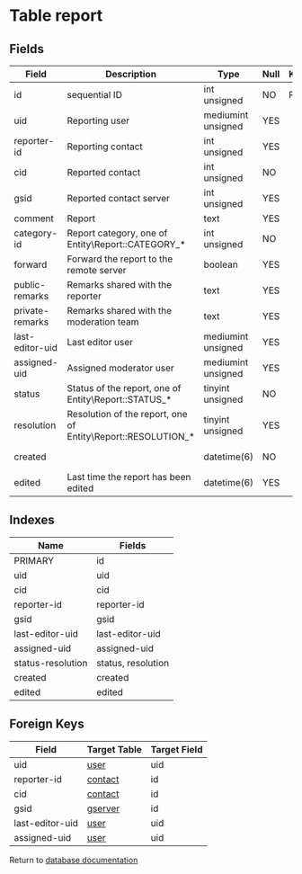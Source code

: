 Table report
===========



Fields
------

| Field           | Description                                                  | Type               | Null | Key | Default                    | Extra          |
| --------------- | ------------------------------------------------------------ | ------------------ | ---- | --- | -------------------------- | -------------- |
| id              | sequential ID                                                | int unsigned       | NO   | PRI | NULL                       | auto_increment |
| uid             | Reporting user                                               | mediumint unsigned | YES  |     | NULL                       |                |
| reporter-id     | Reporting contact                                            | int unsigned       | YES  |     | NULL                       |                |
| cid             | Reported contact                                             | int unsigned       | NO   |     | NULL                       |                |
| gsid            | Reported contact server                                      | int unsigned       | YES  |     | NULL                       |                |
| comment         | Report                                                       | text               | YES  |     | NULL                       |                |
| category-id     | Report category, one of Entity\Report::CATEGORY_*            | int unsigned       | NO   |     | 1                          |                |
| forward         | Forward the report to the remote server                      | boolean            | YES  |     | NULL                       |                |
| public-remarks  | Remarks shared with the reporter                             | text               | YES  |     | NULL                       |                |
| private-remarks | Remarks shared with the moderation team                      | text               | YES  |     | NULL                       |                |
| last-editor-uid | Last editor user                                             | mediumint unsigned | YES  |     | NULL                       |                |
| assigned-uid    | Assigned moderator user                                      | mediumint unsigned | YES  |     | NULL                       |                |
| status          | Status of the report, one of Entity\Report::STATUS_*         | tinyint unsigned   | NO   |     | NULL                       |                |
| resolution      | Resolution of the report, one of Entity\Report::RESOLUTION_* | tinyint unsigned   | YES  |     | NULL                       |                |
| created         |                                                              | datetime(6)        | NO   |     | 0001-01-01 00:00:00.000000 |                |
| edited          | Last time the report has been edited                         | datetime(6)        | YES  |     | NULL                       |                |

Indexes
------------

| Name              | Fields             |
| ----------------- | ------------------ |
| PRIMARY           | id                 |
| uid               | uid                |
| cid               | cid                |
| reporter-id       | reporter-id        |
| gsid              | gsid               |
| last-editor-uid   | last-editor-uid    |
| assigned-uid      | assigned-uid       |
| status-resolution | status, resolution |
| created           | created            |
| edited            | edited             |

Foreign Keys
------------

| Field | Target Table | Target Field |
|-------|--------------|--------------|
| uid | [user](help/database/db_user) | uid |
| reporter-id | [contact](help/database/db_contact) | id |
| cid | [contact](help/database/db_contact) | id |
| gsid | [gserver](help/database/db_gserver) | id |
| last-editor-uid | [user](help/database/db_user) | uid |
| assigned-uid | [user](help/database/db_user) | uid |

Return to [database documentation](help/database)

